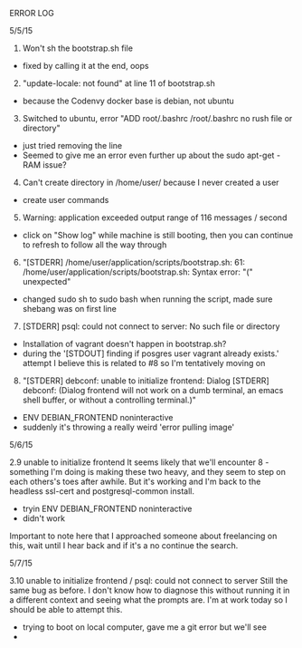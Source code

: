 ERROR LOG

5/5/15

1. Won't sh the bootstrap.sh file
- fixed by calling it at the end, oops

2. "update-locale: not found" at line 11 of bootstrap.sh
- because the Codenvy docker base is debian, not ubuntu

3. Switched to ubuntu, error "ADD root/.bashrc /root/.bashrc no rush file or directory"
- just tried removing the line
- Seemed to give me an error even further up about the sudo apt-get - RAM issue?

4. Can't create directory in /home/user/ because I never created a user
- create user commands

5. Warning: application exceeded output range of 116 messages / second
- click on "Show log" while machine is still booting, then you can continue to refresh to follow all the way through

6. "[STDERR] /home/user/application/scripts/bootstrap.sh: 61: 
/home/user/application/scripts/bootstrap.sh: Syntax error: "(" unexpected"
- changed sudo sh to sudo bash when running the script, made sure shebang was on first line

7. [STDERR] psql: could not connect to server: No such file or directory
- Installation of vagrant doesn't happen in bootstrap.sh?
- during the '[STDOUT] finding if posgres user vagrant already exists.' attempt
I believe this is related to #8 so I'm tentatively moving on

8. "[STDERR] debconf: unable to initialize frontend: Dialog
[STDERR] debconf: (Dialog frontend will not work on a dumb terminal, an emacs shell buffer, or without a controlling terminal.)"
- ENV DEBIAN_FRONTEND noninteractive
- suddenly it's throwing a really weird 'error pulling image'

5/6/15

2.9 unable to initialize frontend
It seems likely that we'll encounter 8 - something I'm doing is making these two heavy, and they seem to step on each
others's toes after awhile. But it's working and I'm back to the headless ssl-cert and postgresql-common install.
- tryin ENV DEBIAN_FRONTEND noninteractive
- didn't work

Important to note here that I approached someone about freelancing on this, wait until I hear back and if it's a no continue the search.

5/7/15

3.10 unable to initialize frontend / psql: could not connect to server
Still the same bug as before. I don't know how to diagnose this without running it in a different context and seeing what the prompts are.
I'm at work today so I should be able to attempt this.
- trying to boot on local computer, gave me a git error but we'll see
- 